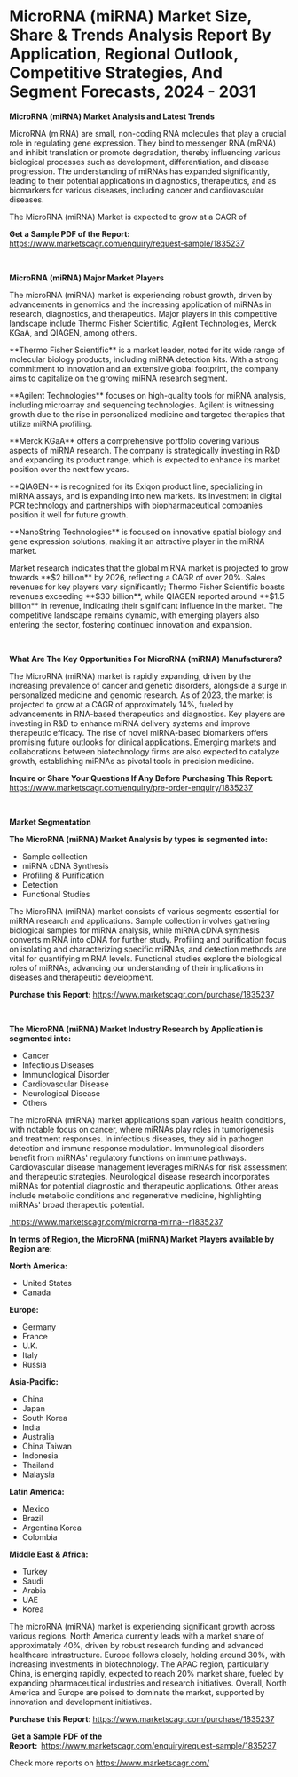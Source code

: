 <p><h1>MicroRNA (miRNA) Market Size, Share & Trends Analysis Report By Application, Regional Outlook, Competitive Strategies, And Segment Forecasts, 2024 - 2031</h1></p><p><strong>MicroRNA (miRNA) Market Analysis and Latest Trends</strong></p>
<p><p>MicroRNA (miRNA) are small, non-coding RNA molecules that play a crucial role in regulating gene expression. They bind to messenger RNA (mRNA) and inhibit translation or promote degradation, thereby influencing various biological processes such as development, differentiation, and disease progression. The understanding of miRNAs has expanded significantly, leading to their potential applications in diagnostics, therapeutics, and as biomarkers for various diseases, including cancer and cardiovascular diseases.</p><p>The MicroRNA (miRNA) Market is expected to grow at a CAGR of</p></p>
<p><strong>Get a Sample PDF of the Report:&nbsp;</strong> <a href="https://www.marketscagr.com/enquiry/request-sample/1835237?utm_campaign=2014&utm_medium=2&utm_source=Github&utm_content=ia&utm_term=31122024&utm_id=microrna-mirna">https://www.marketscagr.com/enquiry/request-sample/1835237</a></p>
<p>&nbsp;</p>
<p><strong>MicroRNA (miRNA) Major Market Players</strong></p>
<p><p>The microRNA (miRNA) market is experiencing robust growth, driven by advancements in genomics and the increasing application of miRNAs in research, diagnostics, and therapeutics. Major players in this competitive landscape include Thermo Fisher Scientific, Agilent Technologies, Merck KGaA, and QIAGEN, among others.</p><p>**Thermo Fisher Scientific** is a market leader, noted for its wide range of molecular biology products, including miRNA detection kits. With a strong commitment to innovation and an extensive global footprint, the company aims to capitalize on the growing miRNA research segment.</p><p>**Agilent Technologies** focuses on high-quality tools for miRNA analysis, including microarray and sequencing technologies. Agilent is witnessing growth due to the rise in personalized medicine and targeted therapies that utilize miRNA profiling.</p><p>**Merck KGaA** offers a comprehensive portfolio covering various aspects of miRNA research. The company is strategically investing in R&D and expanding its product range, which is expected to enhance its market position over the next few years.</p><p>**QIAGEN** is recognized for its Exiqon product line, specializing in miRNA assays, and is expanding into new markets. Its investment in digital PCR technology and partnerships with biopharmaceutical companies position it well for future growth.</p><p>**NanoString Technologies** is focused on innovative spatial biology and gene expression solutions, making it an attractive player in the miRNA market.</p><p>Market research indicates that the global miRNA market is projected to grow towards **$2 billion** by 2026, reflecting a CAGR of over 20%. Sales revenues for key players vary significantly; Thermo Fisher Scientific boasts revenues exceeding **$30 billion**, while QIAGEN reported around **$1.5 billion** in revenue, indicating their significant influence in the market. The competitive landscape remains dynamic, with emerging players also entering the sector, fostering continued innovation and expansion.</p></p>
<p>&nbsp;</p>
<p><strong>What Are The Key Opportunities For MicroRNA (miRNA) Manufacturers?</strong></p>
<p><p>The MicroRNA (miRNA) market is rapidly expanding, driven by the increasing prevalence of cancer and genetic disorders, alongside a surge in personalized medicine and genomic research. As of 2023, the market is projected to grow at a CAGR of approximately 14%, fueled by advancements in RNA-based therapeutics and diagnostics. Key players are investing in R&D to enhance miRNA delivery systems and improve therapeutic efficacy. The rise of novel miRNA-based biomarkers offers promising future outlooks for clinical applications. Emerging markets and collaborations between biotechnology firms are also expected to catalyze growth, establishing miRNAs as pivotal tools in precision medicine.</p></p>
<p><strong>Inquire or Share Your Questions If Any Before Purchasing This Report:</strong> <a href="https://www.marketscagr.com/enquiry/pre-order-enquiry/1835237?utm_campaign=2014&utm_medium=2&utm_source=Github&utm_content=ia&utm_term=31122024&utm_id=microrna-mirna">https://www.marketscagr.com/enquiry/pre-order-enquiry/1835237</a></p>
<p>&nbsp;</p>
<p><strong>Market Segmentation</strong></p>
<p><strong>The MicroRNA (miRNA) Market Analysis by types is segmented into:</strong></p>
<p><ul><li>Sample collection</li><li>miRNA cDNA Synthesis</li><li>Profiling & Purification</li><li>Detection</li><li>Functional Studies</li></ul></p>
<p><p>The MicroRNA (miRNA) market consists of various segments essential for miRNA research and applications. Sample collection involves gathering biological samples for miRNA analysis, while miRNA cDNA synthesis converts miRNA into cDNA for further study. Profiling and purification focus on isolating and characterizing specific miRNAs, and detection methods are vital for quantifying miRNA levels. Functional studies explore the biological roles of miRNAs, advancing our understanding of their implications in diseases and therapeutic development.</p></p>
<p><strong>Purchase this Report:&nbsp;</strong><a href="https://www.marketscagr.com/purchase/1835237?utm_campaign=2014&utm_medium=2&utm_source=Github&utm_content=ia&utm_term=31122024&utm_id=microrna-mirna">https://www.marketscagr.com/purchase/1835237</a></p>
<p>&nbsp;</p>
<p><strong>The MicroRNA (miRNA) Market Industry Research by Application is segmented into:</strong></p>
<p><ul><li>Cancer</li><li>Infectious Diseases</li><li>Immunological Disorder</li><li>Cardiovascular Disease</li><li>Neurological Disease</li><li>Others</li></ul></p>
<p><p>The microRNA (miRNA) market applications span various health conditions, with notable focus on cancer, where miRNAs play roles in tumorigenesis and treatment responses. In infectious diseases, they aid in pathogen detection and immune response modulation. Immunological disorders benefit from miRNAs' regulatory functions on immune pathways. Cardiovascular disease management leverages miRNAs for risk assessment and therapeutic strategies. Neurological disease research incorporates miRNAs for potential diagnostic and therapeutic applications. Other areas include metabolic conditions and regenerative medicine, highlighting miRNAs' broad therapeutic potential.</p></p>
<p><a href="https://www.marketscagr.com/microrna-mirna--r1835237?utm_campaign=2014&utm_medium=2&utm_source=Github&utm_content=ia&utm_term=31122024&utm_id=microrna-mirna">&nbsp;https://www.marketscagr.com/microrna-mirna--r1835237</a></p>
<p><strong>In terms of Region, the MicroRNA (miRNA) Market Players available by Region are:</strong></p>
<p>
    <p> <strong> North America: </strong>
        <ul>
            <li>United States</li>
            <li>Canada</li>
        </ul>
        </p> 
    <p> <strong> Europe: </strong>
        <ul>
            <li>Germany</li>
            <li>France</li>
            <li>U.K.</li>
            <li>Italy</li>
            <li>Russia</li>
        </ul>
        </p> 
    <p> <strong> Asia-Pacific: </strong>
        <ul>
            <li>China</li>
            <li>Japan</li>
            <li>South Korea</li>
            <li>India</li>
            <li>Australia</li>
            <li>China Taiwan</li>
            <li>Indonesia</li>
            <li>Thailand</li>
            <li>Malaysia</li>
        </ul>
        </p> 
    <p> <strong> Latin America: </strong>
        <ul>
            <li>Mexico</li>
            <li>Brazil</li>
            <li>Argentina Korea</li>
            <li>Colombia</li>
        </ul>
        </p> 
    <p> <strong> Middle East & Africa: </strong>
        <ul>
            <li>Turkey</li>
            <li>Saudi</li>
            <li>Arabia</li>
            <li>UAE</li>
            <li>Korea</li>
        </ul>
    </p>
    </p>
<p><p>The microRNA (miRNA) market is experiencing significant growth across various regions. North America currently leads with a market share of approximately 40%, driven by robust research funding and advanced healthcare infrastructure. Europe follows closely, holding around 30%, with increasing investments in biotechnology. The APAC region, particularly China, is emerging rapidly, expected to reach 20% market share, fueled by expanding pharmaceutical industries and research initiatives. Overall, North America and Europe are poised to dominate the market, supported by innovation and development initiatives.</p></p>
<p><strong>Purchase this Report: </strong><a href="https://www.marketscagr.com/purchase/1835237?utm_campaign=2014&utm_medium=2&utm_source=Github&utm_content=ia&utm_term=31122024&utm_id=microrna-mirna">https://www.marketscagr.com/purchase/1835237</a></p>
<p>&nbsp;<strong>Get a Sample PDF of the Report:&nbsp;&nbsp;</strong><a href="https://www.marketscagr.com/enquiry/request-sample/1835237?utm_campaign=2014&utm_medium=2&utm_source=Github&utm_content=ia&utm_term=31122024&utm_id=microrna-mirna">https://www.marketscagr.com/enquiry/request-sample/1835237</a></p>
<p><strong></strong></p>
<p>Check more reports on <a href="https://www.marketscagr.com/?utm_campaign=2014&utm_medium=2&utm_source=Github&utm_content=ia&utm_term=31122024&utm_id=microrna-mirna">https://www.marketscagr.com/</a></p>